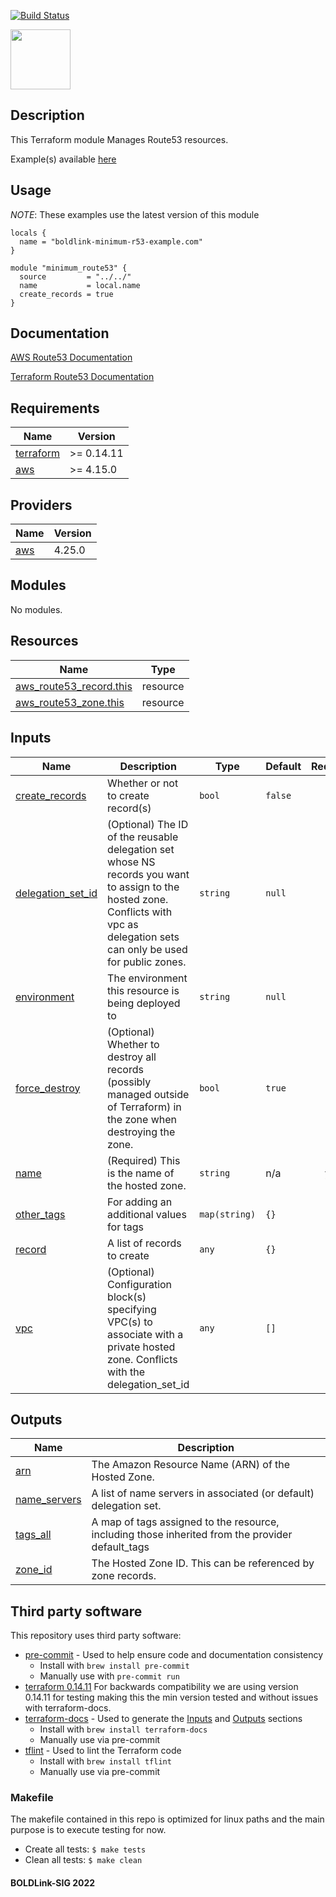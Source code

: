 [![Build Status](https://github.com/boldlink/terraform-aws-route53/actions/workflows/pre-commit.yml/badge.svg)](https://github.com/boldlink/terraform-aws-route53/actions)

[<img src="https://avatars.githubusercontent.com/u/25388280?s=200&v=4" width="96"/>](https://boldlink.io)

## Description
This Terraform module Manages Route53 resources.

Example(s) available [here](https://github.com/boldlink/terraform-aws-route53/tree/main/examples)

## Usage
*NOTE*: These examples use the latest version of this module

```console
locals {
  name = "boldlink-minimum-r53-example.com"
}

module "minimum_route53" {
  source         = "../../"
  name           = local.name
  create_records = true
}
```

## Documentation

[AWS Route53 Documentation ](https://docs.aws.amazon.com/Route53/latest/DeveloperGuide/Welcome.html)


[Terraform Route53 Documentation](https://registry.terraform.io/providers/hashicorp/aws/latest/docs/resources/route53_zone)

<!-- BEGINNING OF PRE-COMMIT-TERRAFORM DOCS HOOK -->
## Requirements

| Name | Version |
|------|---------|
| <a name="requirement_terraform"></a> [terraform](#requirement\_terraform) | >= 0.14.11 |
| <a name="requirement_aws"></a> [aws](#requirement\_aws) | >= 4.15.0 |

## Providers

| Name | Version |
|------|---------|
| <a name="provider_aws"></a> [aws](#provider\_aws) | 4.25.0 |

## Modules

No modules.

## Resources

| Name | Type |
|------|------|
| [aws_route53_record.this](https://registry.terraform.io/providers/hashicorp/aws/latest/docs/resources/route53_record) | resource |
| [aws_route53_zone.this](https://registry.terraform.io/providers/hashicorp/aws/latest/docs/resources/route53_zone) | resource |

## Inputs

| Name | Description | Type | Default | Required |
|------|-------------|------|---------|:--------:|
| <a name="input_create_records"></a> [create\_records](#input\_create\_records) | Whether or not to create record(s) | `bool` | `false` | no |
| <a name="input_delegation_set_id"></a> [delegation\_set\_id](#input\_delegation\_set\_id) | (Optional) The ID of the reusable delegation set whose NS records you want to assign to the hosted zone. Conflicts with vpc as delegation sets can only be used for public zones. | `string` | `null` | no |
| <a name="input_environment"></a> [environment](#input\_environment) | The environment this resource is being deployed to | `string` | `null` | no |
| <a name="input_force_destroy"></a> [force\_destroy](#input\_force\_destroy) | (Optional) Whether to destroy all records (possibly managed outside of Terraform) in the zone when destroying the zone. | `bool` | `true` | no |
| <a name="input_name"></a> [name](#input\_name) | (Required) This is the name of the hosted zone. | `string` | n/a | yes |
| <a name="input_other_tags"></a> [other\_tags](#input\_other\_tags) | For adding an additional values for tags | `map(string)` | `{}` | no |
| <a name="input_record"></a> [record](#input\_record) | A list of records to create | `any` | `{}` | no |
| <a name="input_vpc"></a> [vpc](#input\_vpc) | (Optional) Configuration block(s) specifying VPC(s) to associate with a private hosted zone. Conflicts with the delegation\_set\_id | `any` | `[]` | no |

## Outputs

| Name | Description |
|------|-------------|
| <a name="output_arn"></a> [arn](#output\_arn) | The Amazon Resource Name (ARN) of the Hosted Zone. |
| <a name="output_name_servers"></a> [name\_servers](#output\_name\_servers) | A list of name servers in associated (or default) delegation set. |
| <a name="output_tags_all"></a> [tags\_all](#output\_tags\_all) | A map of tags assigned to the resource, including those inherited from the provider default\_tags |
| <a name="output_zone_id"></a> [zone\_id](#output\_zone\_id) | The Hosted Zone ID. This can be referenced by zone records. |
<!-- END OF PRE-COMMIT-TERRAFORM DOCS HOOK -->


## Third party software
This repository uses third party software:
* [pre-commit](https://pre-commit.com/) - Used to help ensure code and documentation consistency
  * Install with `brew install pre-commit`
  * Manually use with `pre-commit run`
* [terraform 0.14.11](https://releases.hashicorp.com/terraform/0.14.11/) For backwards compatibility we are using version 0.14.11 for testing making this the min version tested and without issues with terraform-docs.
* [terraform-docs](https://github.com/segmentio/terraform-docs) - Used to generate the [Inputs](#Inputs) and [Outputs](#Outputs) sections
  * Install with `brew install terraform-docs`
  * Manually use via pre-commit
* [tflint](https://github.com/terraform-linters/tflint) - Used to lint the Terraform code
  * Install with `brew install tflint`
  * Manually use via pre-commit

### Makefile
The makefile contained in this repo is optimized for linux paths and the main purpose is to execute testing for now.
* Create all tests:
`$ make tests`
* Clean all tests:
`$ make clean`

#### BOLDLink-SIG 2022
